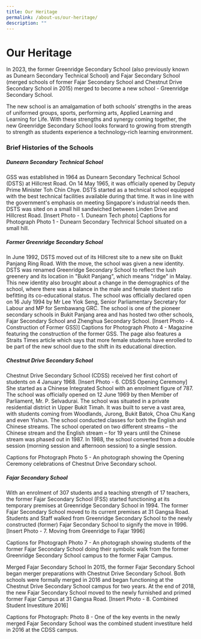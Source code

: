 ```yaml
---
title: Our Heritage
permalink: /about-us/our-heritage/
description: ""
---
```

# Our Heritage 

In 2023, the former Greenridge Secondary School (also previously known as Dunearn Secondary Technical School) and Fajar Secondary School (merged schools of former Fajar Secondary School and Chestnut Drive Secondary School in 2015) merged to become a new school - Greenridge Secondary School. 

The new school is an amalgamation of both schools’ strengths in the areas of uniformed groups, sports, performing arts, Applied Learning and Learning for Life. With these strengths and synergy coming together, the new Greenridge Secondary School looks forward to growing from strength to strength as students experience  a technology-rich learning environment. 


### Brief Histories of the Schools 

##### Dunearn Secondary Technical School 
GSS was established in 1964 as Dunearn Secondary Technical School (DSTS) at Hillcrest Road. On 14 May 1965, it was officially opened by Deputy Prime Minister Toh Chin Chye. DSTS started as a technical school equipped with the best technical facilities available during that time. It was in line with the government's emphasis on meeting Singapore's industrial needs then. DSTS was sited on a small hill sandwiched between Linden Drive and Hillcrest Road.   [Insert Photo - 1. Dunearn Tech photo] 
Captions for Photograph
Photo 1 - Dunearn Secondary Technical School situated on a small hill. 
##### Former Greenridge Secondary School 
In June 1992, DSTS moved out of its Hillcrest site to a new site on Bukit Panjang Ring Road. With the move, the school was given a new identity. DSTS was renamed Greenridge Secondary School to reflect the lush greenery and its location in "Bukit Panjang", which means "ridge" in Malay. This new identity also brought about a change in the demographics of the school, where there was a balance in the male and female student ratio befitting its co-educational status. The school was officially declared open on 16 July 1994 by Mr Lee Yiok Seng, Senior Parliamentary Secretary for Labour and MP for Sembawang GRC. The school is one of the pioneer secondary schools in Bukit Panjang area and has hosted two other schools, Fajar Secondary School and Zhenghua Secondary School. [Insert Photo - 4. Construction of Former GSS)]
Captions for Photograph
Photo 4 - Magazine featuring the construction of the former GSS. The page also features a Straits Times article which says that more female students have enrolled to be part of the new school due to the shift in its educational direction. 
##### Chestnut Drive Secondary School 
Chestnut Drive Secondary School (CDSS) received her first cohort of students on 4 January 1968. [Insert Photo - 6. CDSS Opening Ceremony] 
She started as a Chinese Integrated School with an enrolment figure of 787. The school was officially opened on 12 June 1969 by then Member of Parliament, Mr. P. Selvadurai. The school was situated in a private residential district in Upper Bukit Timah. It was built to serve a vast area, with students coming from Woodlands, Jurong, Bukit Batok, Choa Chu Kang and even Yishun. The school conducted classes for both the English and Chinese streams. The school operated on two different streams – the Chinese stream and the English stream – for 19 years until the Chinese stream was phased out in 1987. In 1988, the school converted from a double session (morning session and afternoon session) to a single session. 

Captions for Photograph
Photo 5 - An photograph showing the Opening Ceremony celebrations of Chestnut Drive Secondary school. 

##### Fajar Secondary School 
With an enrolment of 307 students and a teaching strength of 17 teachers, the former Fajar Secondary School (FSS) started functioning at its temporary premises at Greenridge Secondary School in 1994. The former Fajar Secondary School moved to its current premises at 31 Gangsa Road. Students and Staff walked from Greenridge Secondary School to the newly constructed (former) Fajar Secondary School to signify the move in 1996. [Insert Photo - 7. Moving from Greenridge to Fajar 1996] 

Captions for Photograph
Photo 7 - An photograph showing students of the former Fajar Secondary School doing their symbolic walk from the former Greenridge Secondary School campus to the former Fajar Campus. 


Merged Fajar Secondary School 
In 2015, the former Fajar Secondary School began merger preparations with Chestnut Drive Secondary School. Both schools were formally merged in 2016 and began functioning at the Chestnut Drive Secondary School campus for two years. At the end of 2018, the new Fajar Secondary School moved to the newly furnished and primed former Fajar Campus at 31 Gangsa Road. [Insert Photo - 8. Combined Student Investiture 2016] 

Captions for Photograph: 
Photo 8 - One of the key events in the newly merged Fajar Secondary School was the combined student investiture held in 2016 at the CDSS campus. 
